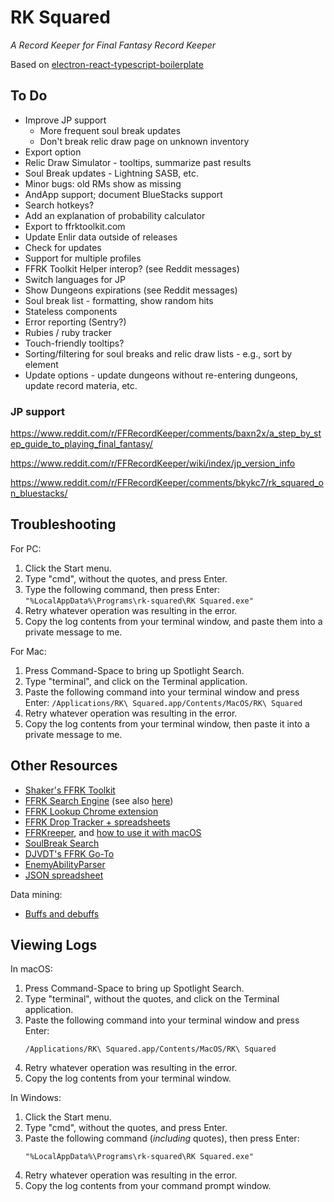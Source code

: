# RK Squared

_A Record Keeper for Final Fantasy Record Keeper_

Based on [electron-react-typescript-boilerplate](https://github.com/iRath96/electron-react-typescript-boilerplate)

## To Do

- Improve JP support
  - More frequent soul break updates
  - Don't break relic draw page on unknown inventory
- Export option
- Relic Draw Simulator - tooltips, summarize past results
- Soul Break updates - Lightning SASB, etc.
- Minor bugs: old RMs show as missing
- AndApp support; document BlueStacks support
- Search hotkeys?
- Add an explanation of probability calculator
- Export to ffrktoolkit.com
- Update Enlir data outside of releases
- Check for updates
- Support for multiple profiles
- FFRK Toolkit Helper interop? (see Reddit messages)
- Switch languages for JP
- Show Dungeons expirations (see Reddit messages)
- Soul break list - formatting, show random hits
- Stateless components
- Error reporting (Sentry?)
- Rubies / ruby tracker
- Touch-friendly tooltips?
- Sorting/filtering for soul breaks and relic draw lists - e.g., sort by element
- Update options - update dungeons without re-entering dungeons, update record materia, etc.

### JP support

https://www.reddit.com/r/FFRecordKeeper/comments/baxn2x/a_step_by_step_guide_to_playing_final_fantasy/

https://www.reddit.com/r/FFRecordKeeper/wiki/index/jp_version_info

https://www.reddit.com/r/FFRecordKeeper/comments/bkykc7/rk_squared_on_bluestacks/

## Troubleshooting

For PC:

1. Click the Start menu.
2. Type "cmd", without the quotes, and press Enter.
3. Type the following command, then press Enter: `"%LocalAppData%\Programs\rk-squared\RK Squared.exe"`
4. Retry whatever operation was resulting in the error.
5. Copy the log contents from your terminal window, and paste them into a private message to me.

For Mac:

1. Press Command-Space to bring up Spotlight Search.
2. Type "terminal", and click on the Terminal application.
3. Paste the following command into your terminal window and press Enter: `/Applications/RK\ Squared.app/Contents/MacOS/RK\ Squared`
4. Retry whatever operation was resulting in the error.
5. Copy the log contents from your terminal window, then paste it into a private message to me.

## Other Resources

- [Shaker's FFRK Toolkit](https://www.reddit.com/r/FFRecordKeeper/comments/90m8f1/shakers_ffrk_toolkit_v30public_beta/)
- [FFRK Search Engine](https://www.reddit.com/r/FFRecordKeeper/comments/91cx81/work_in_progress_ffrk_search_engine/) (see also [here](https://www.reddit.com/r/FFRecordKeeper/comments/92zzuf/work_in_progress_ffrk_search_engine_weekly_update/))
- [FFRK Lookup Chrome extension](https://www.reddit.com/r/FFRecordKeeper/comments/91s7nm/ffrk_lookup_chrome_extension_in_beta/)
- [FFRK Drop Tracker + spreadsheets](https://www.reddit.com/r/FFRecordKeeper/comments/82y4ik/ffrk_drop_tracker_and_inventory_exporter_export/)
- [FFRKreeper](https://ffrkreeper.com/), and [how to use it with macOS](https://www.reddit.com/r/FFRecordKeeper/comments/7bxi5m/setting_up_ffrkreeper_in_mac_with_burp/)
- [SoulBreak Search](https://www.reddit.com/r/FFRecordKeeper/comments/94twzj/soulbreak_search_version_151_release_now_with/)
- [DJVDT's FFRK Go-To](https://www.reddit.com/r/FFRecordKeeper/comments/9koigt/djvdts_ffrk_goto_a_few_new_things/)
- [EnemyAbilityParser](https://pastebin.com/xHU5FCqA)
- [JSON spreadsheet](https://docs.google.com/spreadsheets/d/1NrrlNJKeStKD4qmD-liAPg5Ow6wzMGWpBTa2ycMPYNs/edit#gid=1580077494)

Data mining:

- [Buffs and debuffs](https://www.reddit.com/r/FFRecordKeeper/comments/aa5ctk/psa_buffdebuff_duration_lms_do_not_extend_crit/)

## Viewing Logs

In macOS:

1. Press Command-Space to bring up Spotlight Search.
2. Type "terminal", without the quotes, and click on the Terminal application.
3. Paste the following command into your terminal window and press Enter:
   ```
   /Applications/RK\ Squared.app/Contents/MacOS/RK\ Squared
   ```
4. Retry whatever operation was resulting in the error.
5. Copy the log contents from your terminal window.

In Windows:

1. Click the Start menu.
2. Type "cmd", without the quotes, and press Enter.
3. Paste the following command (_including_ quotes), then press Enter:
   ```
   "%LocalAppData%\Programs\rk-squared\RK Squared.exe"
   ```
4. Retry whatever operation was resulting in the error.
5. Copy the log contents from your command prompt window.
